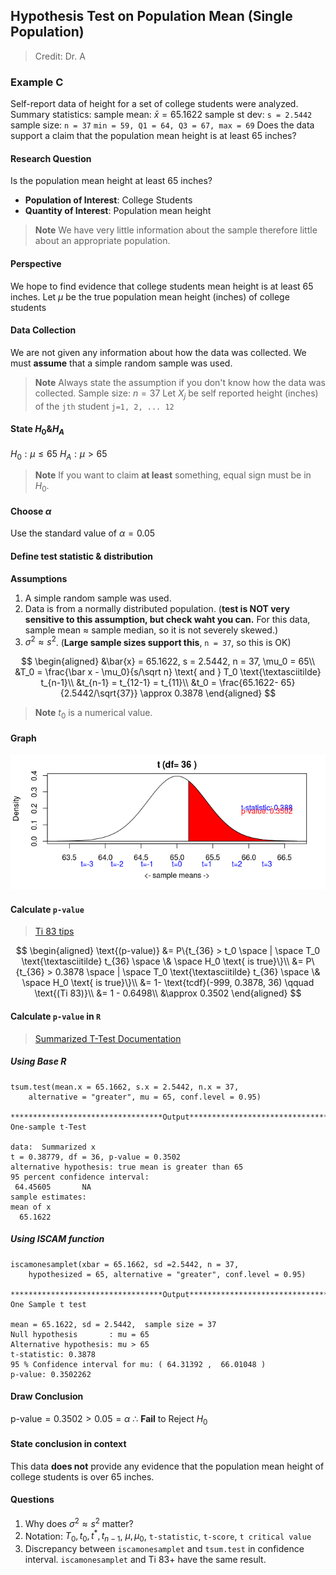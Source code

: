 ## Hypothesis Test on Population Mean (Single Population)

> Credit: Dr. A

### Example C
Self-report data of height for a set of college students were analyzed. Summary statistics:
sample mean: $\bar{x} = 65.1622$
sample st dev: `s = 2.5442`
sample size: `n = 37`
`min = 59, Q1 = 64, Q3 = 67, max = 69`
Does the data support a claim that the population mean height is at least 65 inches?

#### Research Question
Is the population mean height at least 65 inches?
  + **Population of Interest**: College Students
  + **Quantity of Interest**: Population mean height

> **Note**
We have very little information about the sample therefore little about an appropriate population.

#### Perspective
We hope to find evidence that college students mean height is at least 65 inches.
Let $\mu$ be the true population mean height (inches) of college students

#### Data Collection
We are not given any information about how the data was collected. We must **assume** that a simple random sample was used.
> **Note**
Always state the assumption if you don't know how the data was collected.
Sample size: $n = 37$
Let $X_j$ be self reported height (inches) of the `jth` student `j=1, 2, ... 12`

#### State $H_0 \& H_A$
$H_0: \mu \le 65$
$H_A: \mu > 65$

> **Note**
If you want to claim **at least** something, equal sign must be in $H_0$.

#### Choose $\alpha$
Use the standard value of $\alpha = 0.05$

#### Define test statistic & distribution
**Assumptions**
1. A simple random sample was used.
2. Data is from a normally distributed population. (**test is NOT very sensitive to this assumption, but check waht you can.** For this data, sample mean $\approx$ sample median, so it is not severely skewed.)
3. $\sigma^2 \approx s^2$. (**Large sample sizes support this**, `n = 37`, so this is OK)

$$
\begin{aligned}
&\bar{x} = 65.1622, s = 2.5442, n = 37, \mu_0 = 65\\
&T_0 = \frac{\bar x - \mu_0}{s/\sqrt n} \text{ and }  T_0 \text{\textasciitilde} t_{n-1}\\
&t_{n-1} = t_{12-1} = t_{11}\\
&t_0 = \frac{65.1622- 65}{2.5442/\sqrt{37}} \approx 0.3878
\end{aligned}
$$

> **Note**
$t_0$ is a numerical value.

#### Graph
![One sample t test](/assets/one_sample_t_test_right_tail.png)

#### Calculate `p-value`
> [Ti 83 tips](//todo)

$$
\begin{aligned}
\text{(p-value)} &= P\{t_{36} > t_0 \space | \space T_0 \text{\textasciitilde} t_{36} \space \& \space H_0 \text{ is true}\}\\
&= P\{t_{36} > 0.3878 \space | \space T_0 \text{\textasciitilde} t_{36} \space \& \space H_0 \text{ is true}\}\\
&= 1- \text{tcdf}(-999, 0.3878, 36) \qquad \text{(Ti 83)}\\
&= 1 - 0.6498\\
&\approx 0.3502
\end{aligned}
$$

#### Calculate `p-value` in `R`
> [Summarized T-Test Documentation](https://www.rdocumentation.org/packages/BSDA/versions/1.2.0/topics/tsum.test)

##### Using Base R
```
tsum.test(mean.x = 65.1662, s.x = 2.5442, n.x = 37,
    alternative = "greater", mu = 65, conf.level = 0.95)

**********************************Output***************************************
One-sample t-Test

data:  Summarized x
t = 0.38779, df = 36, p-value = 0.3502
alternative hypothesis: true mean is greater than 65
95 percent confidence interval:
 64.45605       NA
sample estimates:
mean of x
  65.1622
```

##### Using ISCAM function
```
iscamonesamplet(xbar = 65.1662, sd =2.5442, n = 37,
    hypothesized = 65, alternative = "greater", conf.level = 0.95)

**********************************Output***************************************
One Sample t test

mean = 65.1622, sd = 2.5442,  sample size = 37
Null hypothesis       : mu = 65
Alternative hypothesis: mu > 65
t-statistic: 0.3878
95 % Confidence interval for mu: ( 64.31392 ,  66.01048 )
p-value: 0.3502262
```

#### Draw Conclusion
$\text{p-value} = 0.3502 > 0.05 = \alpha$
$\therefore$ **Fail** to Reject $H_0$

#### State conclusion in context
This data **does not** provide any evidence that the population mean height of college students is over 65 inches.

#### Questions
1. Why does $\sigma^2 \approx s^2$ matter?
2. Notation: $T_0, t_0, t^*, t_{n-1}$, $\mu, \mu_0$, `t-statistic`, `t-score`, `t critical value`
3. Discrepancy between `iscamonesamplet` and `tsum.test` in confidence interval. `iscamonesamplet` and Ti 83+ have the same result.